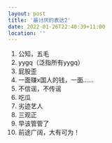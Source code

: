 ```yaml
---
layout: post
title: '最讨厌的表达2'
date: 2022-01-26T22:40:39+11:00
location: ''
---
```


1. 公知，五毛
2. yygq（泛指所有yygq）
3. 屁股歪
4. 一面赚x国人的钱，一面……
5. 不信谣，不传谣
6. 吃瓜
7. 劣迹艺人
8. 三观正
9. 早该管管了
10. 前途广阔，大有可为！
